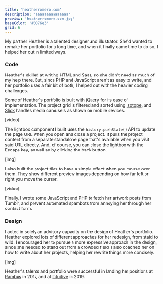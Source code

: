 ```yaml
---
title: 'heatherromero.com'
description: 'aaaaaaaaaaaaaaa'
preview: 'heatherromero.com.jpg'
baseColor: '#0076e3'
grid: 6
---
```


My partner Heather is a talented designer and illustrator. She'd wanted to remake her portfolio for a long time, and when it finally came time to do so, I helped her out in limited ways.

### Code

Heather's skilled at writing HTML and Sass, so she didn't need as much of my help there. But, since PHP and JavaScript aren't as easy to write, and her portfolio uses a fair bit of both, I helped out with the heavier coding challenges.

Some of Heather's portfolio is built with [jQuery](https://jquery.com/) for its ease of implementation. The project grid is filtered and sorted using [Isotope](https://isotope.metafizzy.co/), and [Slick](https://kenwheeler.github.io/slick/) handles media carousels as shown on mobile devices.

[video]

The lightbox component I built uses the `history.pushState()` API to update the page URL when you open and close a project. It pulls the project content from a separate standalone page that's available when you visit said URL directly. And, of course, you can close the lightbox with the Escape key, as well as by clicking the back button.

[img]

I also built the project tiles to have a simple effect when you mouse over them. They show different preview images depending on how far left or right you move the cursor.

[video]

Finally, I wrote some JavaScript and PHP to fetch her artwork posts from Tumblr, and prevent automated spambots from annoying her through her contact form.

### Design

I acted in solely an advisory capacity on the design of Heather's portfolio. Heather explored lots of different approaches for her redesign, from staid to wild. I encouraged her to pursue a more expressive approach in the design, since she needed to stand out from a crowded field. I also coached her on how to write about her projects, helping her rewrite things more concisely.

[img]

Heather's talents and portfolio were successful in landing her positions at [Rambus](https://www.rambus.com/) in 2017, and at [Intuitive](https://www.intuitive.com/) in 2019.

